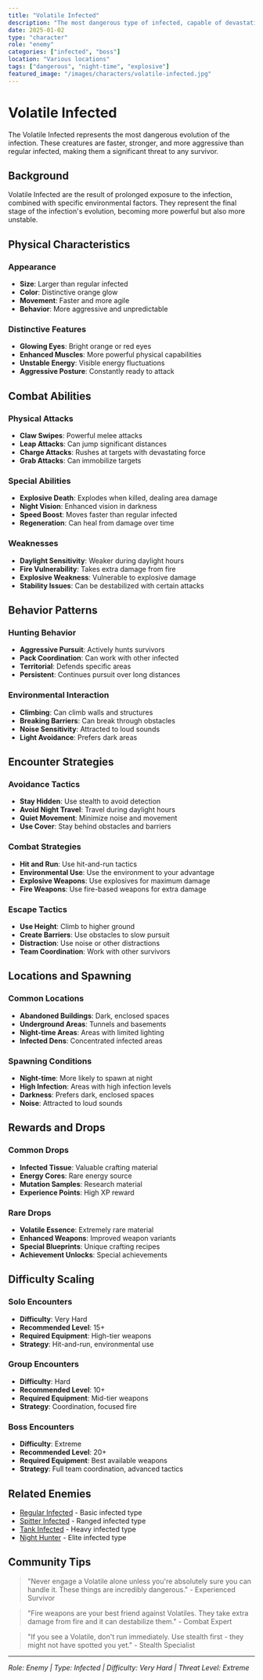 ```yaml
---
title: "Volatile Infected"
description: "The most dangerous type of infected, capable of devastating attacks and rapid movement"
date: 2025-01-02
type: "character"
role: "enemy"
categories: ["infected", "boss"]
location: "Various locations"
tags: ["dangerous", "night-time", "explosive"]
featured_image: "/images/characters/volatile-infected.jpg"
---
```


# Volatile Infected

The Volatile Infected represents the most dangerous evolution of the infection. These creatures are faster, stronger, and more aggressive than regular infected, making them a significant threat to any survivor.

## Background

Volatile Infected are the result of prolonged exposure to the infection, combined with specific environmental factors. They represent the final stage of the infection's evolution, becoming more powerful but also more unstable.

## Physical Characteristics

### Appearance
- **Size**: Larger than regular infected
- **Color**: Distinctive orange glow
- **Movement**: Faster and more agile
- **Behavior**: More aggressive and unpredictable

### Distinctive Features
- **Glowing Eyes**: Bright orange or red eyes
- **Enhanced Muscles**: More powerful physical capabilities
- **Unstable Energy**: Visible energy fluctuations
- **Aggressive Posture**: Constantly ready to attack

## Combat Abilities

### Physical Attacks
- **Claw Swipes**: Powerful melee attacks
- **Leap Attacks**: Can jump significant distances
- **Charge Attacks**: Rushes at targets with devastating force
- **Grab Attacks**: Can immobilize targets

### Special Abilities
- **Explosive Death**: Explodes when killed, dealing area damage
- **Night Vision**: Enhanced vision in darkness
- **Speed Boost**: Moves faster than regular infected
- **Regeneration**: Can heal from damage over time

### Weaknesses
- **Daylight Sensitivity**: Weaker during daylight hours
- **Fire Vulnerability**: Takes extra damage from fire
- **Explosive Weakness**: Vulnerable to explosive damage
- **Stability Issues**: Can be destabilized with certain attacks

## Behavior Patterns

### Hunting Behavior
- **Aggressive Pursuit**: Actively hunts survivors
- **Pack Coordination**: Can work with other infected
- **Territorial**: Defends specific areas
- **Persistent**: Continues pursuit over long distances

### Environmental Interaction
- **Climbing**: Can climb walls and structures
- **Breaking Barriers**: Can break through obstacles
- **Noise Sensitivity**: Attracted to loud sounds
- **Light Avoidance**: Prefers dark areas

## Encounter Strategies

### Avoidance Tactics
- **Stay Hidden**: Use stealth to avoid detection
- **Avoid Night Travel**: Travel during daylight hours
- **Quiet Movement**: Minimize noise and movement
- **Use Cover**: Stay behind obstacles and barriers

### Combat Strategies
- **Hit and Run**: Use hit-and-run tactics
- **Environmental Use**: Use the environment to your advantage
- **Explosive Weapons**: Use explosives for maximum damage
- **Fire Weapons**: Use fire-based weapons for extra damage

### Escape Tactics
- **Use Height**: Climb to higher ground
- **Create Barriers**: Use obstacles to slow pursuit
- **Distraction**: Use noise or other distractions
- **Team Coordination**: Work with other survivors

## Locations and Spawning

### Common Locations
- **Abandoned Buildings**: Dark, enclosed spaces
- **Underground Areas**: Tunnels and basements
- **Night-time Areas**: Areas with limited lighting
- **Infected Dens**: Concentrated infected areas

### Spawning Conditions
- **Night-time**: More likely to spawn at night
- **High Infection**: Areas with high infection levels
- **Darkness**: Prefers dark, enclosed spaces
- **Noise**: Attracted to loud sounds

## Rewards and Drops

### Common Drops
- **Infected Tissue**: Valuable crafting material
- **Energy Cores**: Rare energy source
- **Mutation Samples**: Research material
- **Experience Points**: High XP reward

### Rare Drops
- **Volatile Essence**: Extremely rare material
- **Enhanced Weapons**: Improved weapon variants
- **Special Blueprints**: Unique crafting recipes
- **Achievement Unlocks**: Special achievements

## Difficulty Scaling

### Solo Encounters
- **Difficulty**: Very Hard
- **Recommended Level**: 15+
- **Required Equipment**: High-tier weapons
- **Strategy**: Hit-and-run, environmental use

### Group Encounters
- **Difficulty**: Hard
- **Recommended Level**: 10+
- **Required Equipment**: Mid-tier weapons
- **Strategy**: Coordination, focused fire

### Boss Encounters
- **Difficulty**: Extreme
- **Recommended Level**: 20+
- **Required Equipment**: Best available weapons
- **Strategy**: Full team coordination, advanced tactics

## Related Enemies

- [Regular Infected](/characters/regular-infected/) - Basic infected type
- [Spitter Infected](/characters/spitter-infected/) - Ranged infected type
- [Tank Infected](/characters/tank-infected/) - Heavy infected type
- [Night Hunter](/characters/night-hunter/) - Elite infected type

## Community Tips

> "Never engage a Volatile alone unless you're absolutely sure you can handle it. These things are incredibly dangerous." - Experienced Survivor

> "Fire weapons are your best friend against Volatiles. They take extra damage from fire and it can destabilize them." - Combat Expert

> "If you see a Volatile, don't run immediately. Use stealth first - they might not have spotted you yet." - Stealth Specialist

---

*Role: Enemy | Type: Infected | Difficulty: Very Hard | Threat Level: Extreme*
